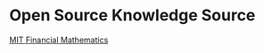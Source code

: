 # Open Source Knowledge Source

[MIT Financial Mathematics](https://ocw.mit.edu/courses/sloan-school-of-management/15-401-finance-theory-i-fall-2008/index.htm)